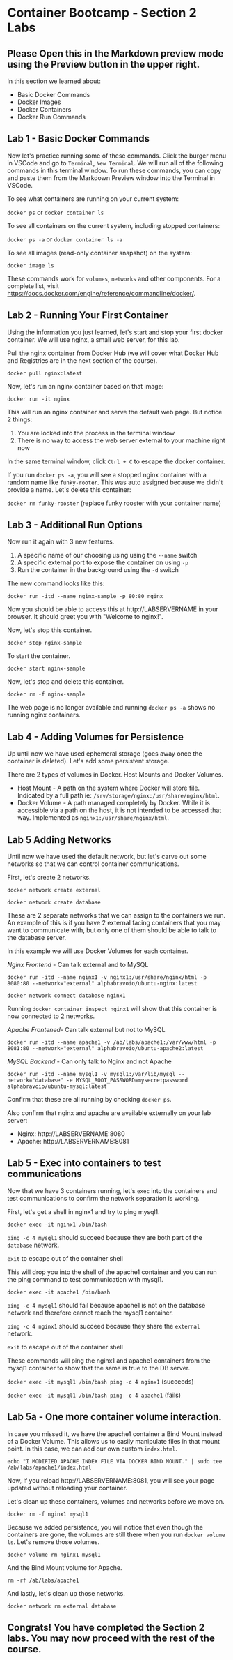 # Container Bootcamp - Section 2 Labs

## Please Open this in the Markdown preview mode using the Preview button in the upper right. 

In this section we learned about:

* Basic Docker Commands
* Docker Images
* Docker Containers
* Docker Run Commands

## Lab 1 - Basic Docker Commands

Now let's practice running some of these commands. Click the burger menu in VSCode and go to `Terminal`, `New Terminal`. We will run all of the following commands in this terminal window. To run these commands, you can copy and paste them from the Markdown Preview window into the Terminal in VSCode.

To see what containers are running on your current system:

`docker ps` or `docker container ls`

To see all containers on the current system, including stopped containers:

`docker ps -a` or `docker container ls -a`

To see all images (read-only container snapshot) on the system:

`docker image ls`

These commands work for `volumes`, `networks` and other components. For a complete list, visit https://docs.docker.com/engine/reference/commandline/docker/.

## Lab 2 - Running Your First Container

Using the information you just learned, let's start and stop your first docker container. We will use nginx, a small web server, for this lab.

Pull the nginx container from Docker Hub (we will cover what Docker Hub and Registries are in the next section of the course).

`docker pull nginx:latest`

Now, let's run an nginx container based on that image:

`docker run -it nginx`

This will run an nginx container and serve the default web page. But notice 2 things:

1. You are locked into the process in the terminal window
2. There is no way to access the web server external to your machine right now

In the same terminal window, click `Ctrl + C` to escape the docker container.

If you run `docker ps -a`, you will see a stopped nginx container with a random name like `funky-rooter`. This was auto assigned because we didn't provide a name. Let's delete this container:

`docker rm funky-rooster` (replace funky rooster with your container name)

## Lab 3 - Additional Run Options

Now run it again with 3 new features.

1. A specific name of our choosing using using the `--name` switch
2. A specific external port to expose the container on using `-p`
3. Run the container in the background using the `-d` switch

The new command looks like this:

`docker run -itd --name nginx-sample -p 80:80 nginx`

Now you should be able to access this at http://LABSERVERNAME in your browser. It should greet you with "Welcome to nginx!".

Now, let's stop this container.

`docker stop nginx-sample`

To start the container.

`docker start nginx-sample`

Now, let's stop and delete this container.

`docker rm -f nginx-sample`

The web page is no longer available and running `docker ps -a` shows no running nginx containers.

## Lab 4 - Adding Volumes for Persistence

Up until now we have used ephemeral storage (goes away once the container is deleted). Let's add some persistent storage.

There are 2 types of volumes in Docker. Host Mounts and Docker Volumes.

* Host Mount - A path on the system where Docker will store file. Indicated by a full path ie: `/srv/storage/nginx:/usr/share/nginx/html`.
* Docker Volume - A path managed completely by Docker. While it is accessible via a path on the host, it is not intended to be accessed that way. Implemented as `nginx1:/usr/share/nginx/html`.

## Lab 5 Adding Networks

Until now we have used the default network, but let's carve out some networks so that we can control container communications.

First, let's create 2 networks.

`docker network create external`

`docker network create database`

These are 2 separate networks that we can assign to the containers we run. An example of this is if you have 2 external facing containers that you may want to communicate with, but only one of them should be able to talk to the database server.

In this example we will use Docker Volumes for each container.

*Nginx Frontend* - Can talk external and to MySQL

`docker run -itd --name nginx1 -v nginx1:/usr/share/nginx/html -p 8080:80 --network="external" alphabravoio/ubuntu-nginx:latest`

`docker network connect database nginx1`

Running `docker container inspect nginx1` will show that this container is now connected to 2 networks.

*Apache Frontened*- Can talk external but not to MySQL

`docker run -itd --name apache1 -v /ab/labs/apache1:/var/www/html -p 8081:80 --network="external" alphabravoio/ubuntu-apache2:latest`

*MySQL Backend* - Can only talk to Nginx and not Apache

`docker run -itd --name mysql1 -v mysql1:/var/lib/mysql --network="database" -e MYSQL_ROOT_PASSWORD=mysecretpassword alphabravoio/ubuntu-mysql:latest`

Confirm that these are all running by checking `docker ps`.

Also confirm that nginx and apache are available externally on your lab server:

* Nginx: http://LABSERVERNAME:8080
* Apache: http://LABSERVERNAME:8081

## Lab 5 - Exec into containers to test communications

Now that we have 3 containers running, let's `exec` into the containers and test communications to confirm the network separation is working.

First, let's get a shell in nginx1 and try to ping mysql1.

`docker exec -it nginx1 /bin/bash`

`ping -c 4 mysql1` should succeed because they are both part of the `database` network.

`exit` to escape out of the container shell

This will drop you into the shell of the apache1 container and you can run the ping command to test communication with mysql1.

`docker exec -it apache1 /bin/bash`

`ping -c 4 mysql1` should fail because apache1 is not on the database network and therefore cannot reach the mysql1 container.

`ping -c 4 nginx1` should succeed because they share the `external` network.

`exit` to escape out of the container shell

These commands will ping the nginx1 and apache1 containers from the mysql1 container to show that the same is true to the DB server.

`docker exec -it mysql1 /bin/bash ping -c 4 nginx1` (succeeds)

`docker exec -it mysql1 /bin/bash ping -c 4 apache1` (fails)

## Lab 5a - One more container volume interaction.

In case you missed it, we have the apache1 container a Bind Mount instead of a Docker Volume. This allows us to easily manipulate files in that mount point. In this case, we can add our own custom `index.html`.

`echo "I MODIFIED APACHE INDEX FILE VIA DOCKER BIND MOUNT." | sudo tee /ab/labs/apache1/index.html`

Now, if you reload http://LABSERVERNAME:8081, you will see your page updated without reloading your container.

Let's clean up these containers, volumes and networks before we move on.

`docker rm -f nginx1 mysql1`

Because we added persistence, you will notice that even though the containers are gone, the volumes are still there when you run `docker volume ls`. Let's remove those volumes.

`docker volume rm nginx1 mysql1`

And the Bind Mount volume for Apache.

`rm -rf /ab/labs/apache1`

And lastly, let's clean up those networks.

`docker network rm external database`

## Congrats! You have completed the Section 2 labs. You may now proceed with the rest of the course.